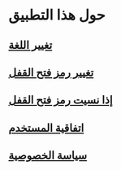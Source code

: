 # حول هذا التطبيق
## [تغيير اللغة](./language)

## [تغيير رمز فتح القفل](./pinChange)

## [إذا نسيت رمز فتح القفل](./pinDelete)

## [اتفاقية المستخدم](./userAgreement)

## [سياسة الخصوصية](./privacyPolicy)
